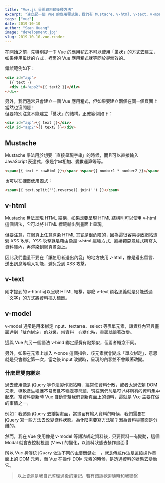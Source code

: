 ```yaml
---
title: "Vue.js 呈現資料的幾種方法"
excerpt: "建立起一個 Vue 的應用程式後，我們有 Mustache、v-html、v-text、v-model 這好幾種不同的語法可以將資料呈現到畫面上，這些方式有什麼差別，使用時又有哪些要注意的地方哩。"
tags: ["vue"]
date: 2019-10-10
author: "Sean Huang"
image: "development.jpg"
slug: 2019-10-10-vue-render
---
```


在開始之前，先特別提一下 Vue 的應用程式不可以使用「巢狀」的方式去建立，如果使用巢狀的方式，裡面的 Vue 應用程式就等同於是無效的。

錯誤範例如下：

```html
<div id="app">
  {{ text }}
  <div id="app2">{{ text2 }}</div>
</div>
```

另外，我們通常只會建立一個 Vue 應用程式，但如果要建立兩個在同一個頁面上當然也沒問題！  
但要特別注意不能建立「巢狀」的結構。正確範例如下：

```html
<div id="app">{{ text }}</div>
<div id="app2">{{ text2 }}</div>
```

## Mustache

Mustache 語法用於想要「直接呈現字串」的時候，而且可以直接輸入 JavaScript 表達式，像是字串相加、變數運算等等。

```html
<span>{{ text + rawHtml }}</span> <span>{{ number1 * number2 }}</span>
```

也可以在裡面使用函式：

```html
<span>{{ text.split('').reverse().join('') }}</span>
```

## v-html

Mustache 無法呈現 HTML 結構，如果想要呈現 HTML 結構則可以使用 v-html 這個語法，它可以將 HTML 標籤輸出到畫面上呈現。

但要注意，在網頁上任意渲染 HTML 其實是很危險的，因為這很容易導致網站遭受 XSS 攻擊。XSS 攻擊就是藉由像是 v-html 這種方式，直接把惡意程式碼寫入資料庫內，再渲染到網頁畫面上。

因此我們盡量不要在「讓使用者送出內容」的地方使用 v-html，像是送出留言、送出訊息等輸入功能，避免受到 XSS 攻擊。

## v-text

剛才提到的 v-html 可以呈現 HTML 結構，那麼 v-text 顧名思義就是只能透過「文字」的方式將資料插入標籤。

## v-model

v-model 通常是用來綁定 input、textarea、select 等表單元素，讓資料內容與畫面達到「雙向綁定」的效果，當資料一有變化時，畫面就跟著改變。

這與 Vue 的另一個語法 v-bind 綁定感覺有點類似，但兩者概念不同。

另外，如果在元素上加入 v-once 這個指令，該元素就會變成「單次綁定」，意思就是只會綁定第一次，當之後 input 改變時，呈現的內容並不會跟著改變。

### 什麼是雙向綁定

過去使用像是 jQuery 等作法製作網站時，經常使資料分散，或者太過依賴 DOM 元素，導致產生維護不易而且不穩定等問題。現在我們則是可以將所有的資料集中起來，當資料更新時 Vue 自動會幫我們更新頁面上的資料，這就是 Vue 主要在做的事情之一。

例如：我透過 jQuery 去繪製畫面，當畫面有輸入資料的時候，我們需要在 jQuery 寫一些方法去改變資料狀態。為什麼需要寫方法呢？因為資料與畫面是分離的。

然而，我在 Vue 使用像是 v-model 等語法綁定資料後，只要資料一有變動，這個 Modal 就會去控制視圖 (View) 的變化，以資料狀態去操作畫面 🤝

所以 Vue 與傳統 jQuery 做法不同的主要關鍵之一，就是傳統作法是直接操作畫面上的 DOM 元素，而 Vue 在操作 DOM 元素的時候，是透過資料的狀態去變動它。

> 以上資源是我自己整理過後的筆記，若有錯誤歡迎隨時和我聯繫
